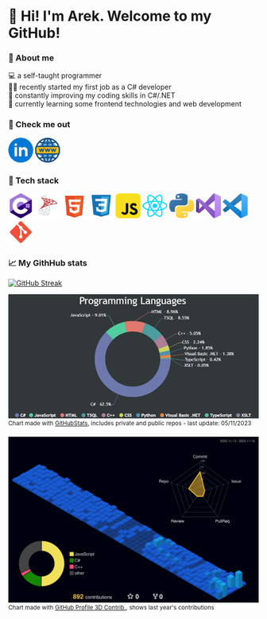# 👋 Hi! I'm Arek. Welcome to my GitHub!

### 🌌 About me

💻 a self-taught programmer\
🕵️‍♂️ recently started my first job as a C# developer\
🧠 constantly improving my coding skills in C#/.NET\
🔬 currently learning some frontend technologies and web development

### 🔭 Check me out

<a href="https://www.linkedin.com/in/arekjg/"><img src="./img/i-li.svg" height="50" alt="linkedin"/></a>
<a href="https://arekjg.github.io/"><img src="./img/i-www.svg" height="50" alt="www"/></a>

### 🎯 Tech stack

<div>
<img src="./img/i-cs.svg" height="50" alt="cs"/>
<img src="./img/i-mssql.svg" height="50" alt="mssql"/>
<img src="./img/i-html.svg" height="50" alt="html"/>
<img src="./img/i-css.svg" height="50" alt="css"/>
<img src="./img/i-js.svg" height="50" alt="js"/>
<img src="./img/i-react.svg" height="50" alt="react"/>
<img src="./img/i-python.svg" height="50" alt="python"/>
<img src="./img/i-vs.svg" height="50" alt="vs"/>
<img src="./img/i-vscode.svg" height="50" alt="vscode"/>
<img src="./img/i-git.svg" height="50" alt="git"/>
</div>

### 📈 My GithHub stats

[![GitHub Streak](https://streak-stats.demolab.com?user=arekjg&theme=dark&border_radius=5)](<[#](https://git.io/streak-stats)>)

![Programmin Languages](/img/LanguagesChart.png)\
<sup>Chart made with [GitHubStats](https://github.com/arekjg/github-stats-ui), includes private and public repos - last update: 05/11/2023</sup>

<!--
[![Top Langs](https://github-readme-stats.vercel.app/api/top-langs/?username=arekjg&theme=dark&layout=compact&langs_count=10)]([#](https://github.com/anuraghazra/github-readme-stats))
 -->

![](./profile-3d-contrib/profile-night-view.svg)
<sup>Chart made with [GitHub Profile 3D Contrib.](https://github.com/yoshi389111/github-profile-3d-contrib), shows last year's contributions</sup>
